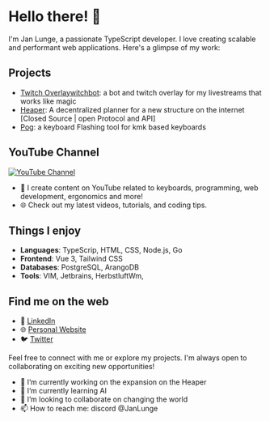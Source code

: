 <!-- Jan Lunge -->
# Hello there! 👋

I'm Jan Lunge, a passionate TypeScript developer. I love creating scalable and performant web applications. Here's a glimpse of my work:

## Projects
- [Twitch Overlay](https://github.com/JanLunge/twitch-overlay)[witchbot](https://github.com/JanLunge/witchbot): a bot and twitch overlay for my livestreams that works like magic
- [Heaper](https://heaper.de): A decentralized planner for a new structure on the internet [Closed Source | open Protocol and API]
- [Pog](https://github.com/JanLunge/pog): a keyboard Flashing tool for kmk based keyboards

## YouTube Channel

[![YouTube Channel](https://img.shields.io/badge/-Subscribe-red?style=for-the-badge&logo=youtube)](https://www.youtube.com/JanLunge)
- 🎥 I create content on YouTube related to keyboards, programming, web development, ergonomics and more!
- 🌐 Check out my latest videos, tutorials, and coding tips.

## Things I enjoy

- **Languages**: TypeScrip, HTML, CSS, Node.js, Go
- **Frontend**: Vue 3, Tailwind CSS
- **Databases**: PostgreSQL, ArangoDB
- **Tools**: VIM, Jetbrains, HerbstluftWm,

## Find me on the web

- 💼 [LinkedIn](https://www.linkedin.com/in/jan-lunge-9381881b4/)
- 🌐 [Personal Website](https://blog.heaper.de)
- 🐦 [Twitter](https://twitter.com/JanLunge)

Feel free to connect with me or explore my projects. I'm always open to collaborating on exciting new opportunities!

<!--
Badges, stats, or any other visually appealing elements can be added here using Markdown or HTML.
-->


- 🔭 I’m currently working on the expansion on the Heaper
- 🌱 I’m currently learning AI
- 👯 I’m looking to collaborate on changing the world
- 📫 How to reach me: discord @JanLunge
